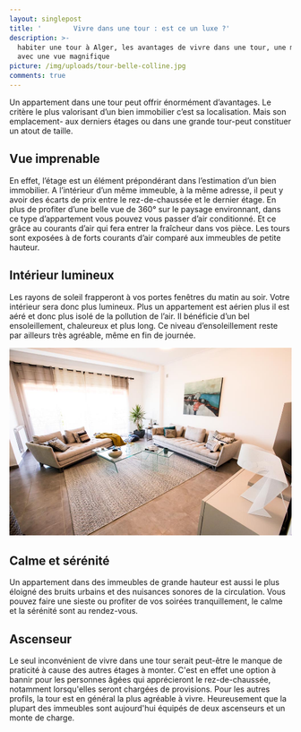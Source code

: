 ```yaml
---
layout: singlepost
title: '        Vivre dans une tour : est ce un luxe ?'
description: >-
  habiter une tour à Alger, les avantages de vivre dans une tour, une maison
  avec une vue magnifique
picture: /img/uploads/tour-belle-colline.jpg
comments: true
---
```

Un appartement dans une tour peut offrir énormément d’avantages. Le critère le plus valorisant d’un bien immobilier c’est sa localisation. Mais son emplacement- aux derniers étages ou dans une grande tour-peut constituer un atout de taille.

## Vue imprenable

En effet, l’étage est un élément prépondérant dans l’estimation d’un bien immobilier.   A l’intérieur d’un même immeuble, à la même adresse, il peut y avoir des écarts de prix entre le rez-de-chaussée et le dernier étage. En plus de profiter d’une belle vue de 360° sur le paysage environnant, dans ce type d’appartement vous pouvez vous passer d’air conditionné. Et ce grâce au courants d’air qui fera entrer la fraîcheur dans vos pièce. Les tours sont exposées  à de forts courants d’air comparé aux  immeubles de petite  hauteur.

## 

## Intérieur lumineux

Les rayons de  soleil frapperont  à vos portes fenêtres du matin au soir. Votre intérieur sera donc plus lumineux.  Plus un appartement est aérien plus il est aéré et donc plus isolé de la pollution de l’air.  Il bénéficie d’un bel ensoleillement, chaleureux et plus long. Ce niveau d’ensoleillement reste par ailleurs très agréable, même en fin de journée.

![null](/img/uploads/img_0068.jpg)

## Calme et sérénité

Un appartement  dans  des immeubles de  grande hauteur est aussi le plus éloigné des bruits urbains et des nuisances sonores de la circulation. Vous pouvez faire une sieste ou profiter de vos soirées tranquillement, le calme et la sérénité  sont au rendez-vous.  

## Ascenseur

Le seul inconvénient de vivre dans une tour serait peut-être le manque de praticité à cause des autres étages à monter. C'est en effet une option à bannir pour les personnes âgées qui apprécieront le rez-de-chaussée, notamment lorsqu'elles seront chargées de provisions. Pour les autres profils, la tour  est en général la plus agréable à vivre. Heureusement que la plupart des immeubles sont aujourd'hui équipés de deux ascenseurs et un monte de charge.

